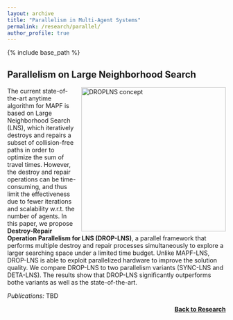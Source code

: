 ```yaml
---
layout: archive
title: "Parallelism in Multi-Agent Systems"
permalink: /research/parallel/
author_profile: true
---
```


{% include base_path %}

## Parallelism on Large Neighborhood Search

<img src="https://shchan13.github.io/images/research/DROPLNS_concept.png" title="Parallelism on LNS" style="float:right; width:250pt;padding-left:10px;"  alt="DROPLNS concept"/>

The current state-of-the-art anytime algorithm for MAPF is based on Large Neighborhood Search (LNS), which iteratively destroys and repairs a subset of collision-free paths in order to optimize the sum of travel times.
However, the destroy and repair operations can be time-consuming, and thus limit the effectiveness due to fewer iterations and scalability w.r.t. the number of agents.
In this paper, we propose **Destroy-Repair Operation Parallelism for LNS (DROP-LNS)**, a parallel framework that performs multiple destroy and repair processes simultaneously to explore a larger searching space under a limited time budget. Unlike MAPF-LNS, DROP-LNS is able to exploit parallelized hardware to improve the solution quality. We compare DROP-LNS to two parallelism variants (SYNC-LNS and DETA-LNS). The results show that DROP-LNS significantly outperforms bothe variants as well as the state-of-the-art.

*Publications:*
TBD
<!-- [1] [Diversity-Aware Planning](https://thomyphan.github.io/publication/2018-09-01-icac-gabor)  
[2] [Productive Fitness](https://thomyphan.github.io/publication/2021-01-01-naco-gabor)   -->

<div style="float: right;">
    <a href="https://thomyphan.github.io/research/"><strong>Back to Research</strong></a>
</div>